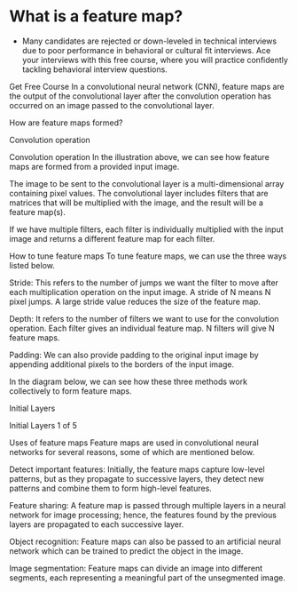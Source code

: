 # What is a feature map?
- Many candidates are rejected or down-leveled in technical interviews due to poor performance in behavioral or cultural fit interviews. Ace your interviews with this free course, where you will practice confidently tackling behavioral interview questions.

Get Free Course
In a convolutional neural network (CNN), feature maps are the output of the convolutional layer after the convolution operation has occurred on an image passed to the convolutional layer.

How are feature maps formed?

Convolution operation

Convolution operation
In the illustration above, we can see how feature maps are formed from a provided input image.

The image to be sent to the convolutional layer is a multi-dimensional array containing pixel values. The convolutional layer includes filters that are matrices that will be multiplied with the image, and the result will be a feature map(s).

If we have multiple filters, each filter is individually multiplied with the input image and returns a different feature map for each filter.

How to tune feature maps
To tune feature maps, we can use the three ways listed below.

Stride: This refers to the number of jumps we want the filter to move after each multiplication operation on the input image. A stride of N means N pixel jumps. A large stride value reduces the size of the feature map.

Depth: It refers to the number of filters we want to use for the convolution operation. Each filter gives an individual feature map. N filters will give N feature maps.

Padding: We can also provide padding to the original input image by appending additional pixels to the borders of the input image.

In the diagram below, we can see how these three methods work collectively to form feature maps.


Initial Layers

Initial Layers
1 of 5

Uses of feature maps
Feature maps are used in convolutional neural networks for several reasons, some of which are mentioned below.

Detect important features: Initially, the feature maps capture low-level patterns, but as they propagate to successive layers, they detect new patterns and combine them to form high-level features.

Feature sharing: A feature map is passed through multiple layers in a neural network for image processing; hence, the features found by the previous layers are propagated to each successive layer.

Object recognition: Feature maps can also be passed to an artificial neural network which can be trained to predict the object in the image.

Image segmentation: Feature maps can divide an image into different segments, each representing a meaningful part of the unsegmented image.

